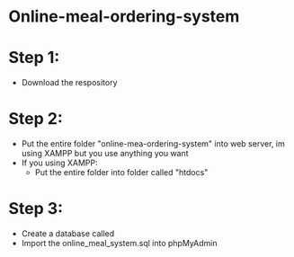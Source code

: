 # Online-meal-ordering-system

# Step 1:
  - Download the respository

# Step 2:
  - Put the entire folder "online-mea-ordering-system" into web server, im using XAMPP but you use anything you want
  - If you using XAMPP:
    - Put the entire folder into folder called "htdocs"

# Step 3:
  - Create a database called 
  - Import the online_meal_system.sql into phpMyAdmin
